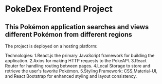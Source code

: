 # PokeDex Frontend Project

## This Pokémon application searches and views different Pokémon from different regions

The project is deployed on a hosting platform: 

Technologies:
1.React.js the primary JavaScript framework for building the application.
2.Axios for making HTTP requests to the PokeAPI.
3.React Router for handling routing between pages.
4.Local Storage to store and retrieve the user's favorite Pokémon.
5.Styling Framework: CSS,Material-UI, and React Bootstrap for enhanced styling and layout consistency.